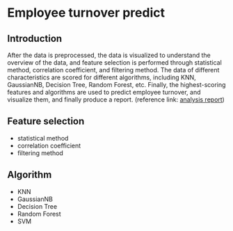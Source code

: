 # Employee turnover predict


## Introduction
After the data is preprocessed, the data is visualized to understand the overview of the data, and feature selection is performed through statistical method, correlation coefficient, and filtering method. The data of different characteristics are scored for different algorithms, including KNN, GaussianNB, Decision Tree, Random Forest, etc. 
Finally, the highest-scoring features and algorithms are used to predict employee turnover, and visualize them, and finally produce a report. (reference link: [analysis report](https://github.com/simple1017/TurnoverPredict/blob/master/analysis%20report.pdf))


## Feature selection
- statistical method
- correlation coefficient
- filtering method

## Algorithm
- KNN
- GaussianNB
- Decision Tree
- Random Forest
- SVM
